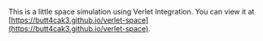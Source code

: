 This is a little space simulation using Verlet Integration. You can view it at [https://butt4cak3.github.io/verlet-space](https://butt4cak3.github.io/verlet-space).
